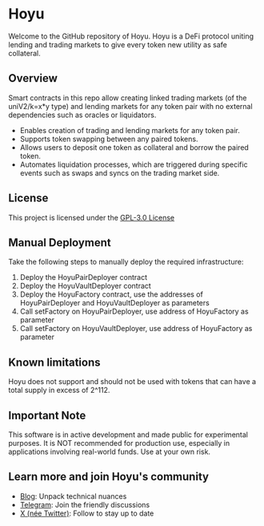 # Hoyu

Welcome to the GitHub repository of Hoyu. Hoyu is a DeFi protocol uniting lending and trading markets to give every token new utility as safe collateral.

## Overview

Smart contracts in this repo allow creating linked trading markets (of the uniV2/k=x\*y type) and lending markets for any token pair with no external dependencies such as oracles or liquidators.
  -  Enables creation of trading and lending markets for any token pair.
  -  Supports token swapping between any paired tokens.
  -  Allows users to deposit one token as collateral and borrow the paired token.
  -  Automates liquidation processes, which are triggered during specific events such as swaps and syncs on the trading market side.

## License

This project is licensed under the [GPL-3.0 License](https://www.gnu.org/licenses/gpl-3.0.en.html)

## Manual Deployment

Take the following steps to manually deploy the required infrastructure:
  1.  Deploy the HoyuPairDeployer contract
  1.  Deploy the HoyuVaultDeployer contract
  1.  Deploy the HoyuFactory contract, use the addresses of HoyuPairDeployer and HoyuVaultDeployer as parameters
  1.  Call setFactory on HoyuPairDeployer, use address of HoyuFactory as parameter
  1.  Call setFactory on HoyuVaultDeployer, use address of HoyuFactory as parameter

## Known limitations

Hoyu does not support and should not be used with tokens that can have a total supply in excess of 2^112.

## Important Note

This software is in active development and made public for experimental purposes. It is NOT recommended for production use, especially in applications involving real-world funds. Use at your own risk.

## Learn more and join Hoyu's community

  -  [Blog](https://blog.hoyu.io/): Unpack technical nuances
  -  [Telegram](https://t.me/hoyu_community): Join the friendly discussions
  -  [X (née Twitter)](https://x.com/hoyu_io): Follow to stay up to date
